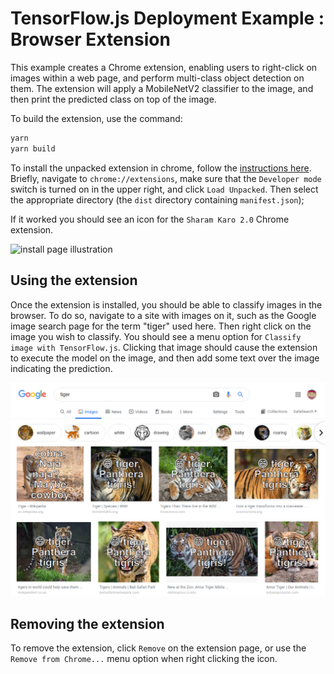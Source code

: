 # TensorFlow.js Deployment Example : Browser Extension

This example creates a Chrome extension, enabling users to right-click on images
within a web page, and perform multi-class object detection on them. The
extension will apply a MobileNetV2 classifier to the image, and then print
the predicted class on top of the image.

To build the extension, use the command:

```sh
yarn
yarn build
```

To install the unpacked extension in chrome, follow the [instructions here](https://developer.chrome.com/extensions/getstarted).  Briefly, navigate to `chrome://extensions`, make sure that the `Developer mode` switch is turned on in the upper right, and click `Load Unpacked`.  Then select the appropriate directory (the `dist` directory containing `manifest.json`);

If it worked you should see an icon for the `Sharam Karo 2.0` Chrome extension.

![install page illustration](./install.png "install page")


Using the extension
----
Once the extension is installed, you should be able to classify images in the browser.  To do so, navigate to a site with images on it, such as the Google image search page for the term "tiger" used here.  Then right click on the image you wish to classify.  You should see a menu option for `Classify image with TensorFlow.js`.  Clicking that image should cause the extension to execute the model on the image, and then add some text over the image indicating the prediction.

![usage](./usage.png "usage")


Removing the extension
----
To remove the extension, click `Remove` on the extension page, or use the `Remove from Chrome...` menu option when right clicking the icon.
